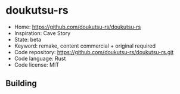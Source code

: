 # doukutsu-rs

- Home: https://github.com/doukutsu-rs/doukutsu-rs
- Inspiration: Cave Story
- State: beta
- Keyword: remake, content commercial + original required
- Code repository: https://github.com/doukutsu-rs/doukutsu-rs.git
- Code language: Rust
- Code license: MIT

## Building
